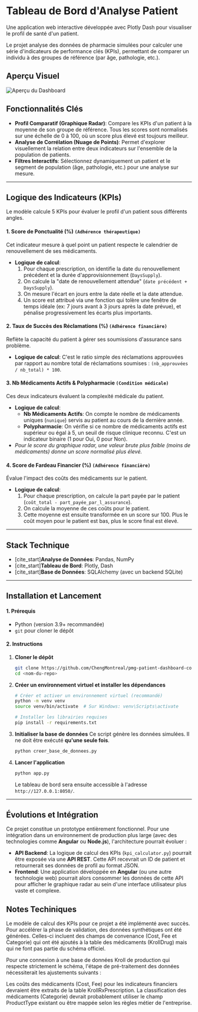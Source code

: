 # Tableau de Bord d'Analyse Patient

Une application web interactive développée avec Plotly Dash pour visualiser le profil de santé d'un patient.

Le projet analyse des données de pharmacie simulées pour calculer une série d'indicateurs de performance clés (KPIs), permettant de comparer un individu à des groupes de référence (par âge, pathologie, etc.).

## Aperçu Visuel

![Aperçu du Dashboard](https://i.imgur.com/7xXq070.png)

## Fonctionnalités Clés

* **Profil Comparatif (Graphique Radar)**: Compare les KPIs d'un patient à la moyenne de son groupe de référence. Tous les scores sont normalisés sur une échelle de 0 à 100, où un score plus élevé est toujours meilleur.
* **Analyse de Corrélation (Nuage de Points)**: Permet d'explorer visuellement la relation entre deux indicateurs sur l'ensemble de la population de patients.
* **Filtres Interactifs**: Sélectionnez dynamiquement un patient et le segment de population (âge, pathologie, etc.) pour une analyse sur mesure.

---

## Logique des Indicateurs (KPIs)

Le modèle calcule 5 KPIs pour évaluer le profil d'un patient sous différents angles.

#### 1. Score de Ponctualité (%) `(Adhérence thérapeutique)`

Cet indicateur mesure à quel point un patient respecte le calendrier de renouvellement de ses médicaments.
* **Logique de calcul**:
    1.  Pour chaque prescription, on identifie la date du renouvellement précédent et la durée d'approvisionnement (`DaysSupply`).
    2.  On calcule la "date de renouvellement attendue" (`date précédent + DaysSupply`).
    3.  On mesure l'écart en jours entre la date réelle et la date attendue.
    4.  Un score est attribué via une fonction qui tolère une fenêtre de temps idéale (ex: 7 jours avant à 3 jours après la date prévue), et pénalise progressivement les écarts plus importants.

#### 2. Taux de Succès des Réclamations (%) `(Adhérence financière)`

Reflète la capacité du patient à gérer ses soumissions d'assurance sans problème.
* **Logique de calcul**: C'est le ratio simple des réclamations approuvées par rapport au nombre total de réclamations soumises : `(nb_approuvées / nb_total) * 100`.

#### 3. Nb Médicaments Actifs & Polypharmacie `(Condition médicale)`

Ces deux indicateurs évaluent la complexité médicale du patient.
* **Logique de calcul**:
    * **Nb Médicaments Actifs**: On compte le nombre de médicaments uniques (`nunique`) servis au patient au cours de la dernière année.
    * **Polypharmacie**: On vérifie si ce nombre de médicaments actifs est supérieur ou égal à 5, un seuil de risque clinique reconnu. C'est un indicateur binaire (1 pour Oui, 0 pour Non).
* *Pour le score du graphique radar, une valeur brute plus faible (moins de médicaments) donne un score normalisé plus élevé.*

#### 4. Score de Fardeau Financier (%) `(Adhérence financière)`

Évalue l'impact des coûts des médicaments sur le patient.
* **Logique de calcul**:
    1.  Pour chaque prescription, on calcule la part payée par le patient (`coût_total - part_payée_par_l_assurance`).
    2.  On calcule la moyenne de ces coûts pour le patient.
    3.  Cette moyenne est ensuite transformée en un score sur 100. Plus le coût moyen pour le patient est bas, plus le score final est élevé.

---

## Stack Technique

* [cite_start]**Analyse de Données**: Pandas, NumPy 
* [cite_start]**Tableau de Bord**: Plotly, Dash 
* [cite_start]**Base de Données**: SQLAlchemy (avec un backend SQLite) 

---

## Installation et Lancement

#### 1. Prérequis

* Python (version 3.9+ recommandée)
* `git` pour cloner le dépôt

#### 2. Instructions

1.  **Cloner le dépôt**
    ```bash
    git clone https://github.com/ChengMontreal/pmg-patient-dashboard-copy.git
    cd <nom-du-repo>
    ```

2.  **Créer un environnement virtuel et installer les dépendances**
    ```bash
    # Créer et activer un environnement virtuel (recommandé)
    python -m venv venv
    source venv/bin/activate  # Sur Windows: venv\Scripts\activate

    # Installer les librairies requises
    pip install -r requirements.txt
    ```

3.  **Initialiser la base de données**
    Ce script génère les données simulées. Il ne doit être exécuté **qu'une seule fois**.
    ```bash
    python creer_base_de_donnees.py
    ```

4.  **Lancer l'application**
    ```bash
    python app.py
    ```
    Le tableau de bord sera ensuite accessible à l'adresse `http://127.0.0.1:8050/`.

---

## Évolutions et Intégration

Ce projet constitue un prototype entièrement fonctionnel. Pour une intégration dans un environnement de production plus large (avec des technologies comme **Angular** ou **Node.js**), l'architecture pourrait évoluer :

* **API Backend**: La logique de calcul des KPIs (`kpi_calculator.py`) pourrait être exposée via une **API REST**. Cette API recevrait un ID de patient et retournerait ses données de profil au format JSON.
* **Frontend**: Une application développée en **Angular** (ou une autre technologie web) pourrait alors consommer les données de cette API pour afficher le graphique radar au sein d'une interface utilisateur plus vaste et complexe.

## Notes Techiniques
Le modèle de calcul des KPIs pour ce projet a été implémenté avec succès. Pour accélérer la phase de validation, des données synthétiques ont été générées. Celles-ci incluent des champs de convenance (Cost, Fee et Categorie) qui ont été ajoutés à la table des médicaments (KrollDrug) mais qui ne font pas partie du schéma officiel.

Pour une connexion à une base de données Kroll de production qui respecte strictement le schéma, l'étape de pré-traitement des données nécessiterait les ajustements suivants :

Les coûts des médicaments (Cost, Fee) pour les indicateurs financiers devraient être extraits de la table KrollRxPrescription.
La classification des médicaments (Categorie) devrait probablement utiliser le champ ProductType existant ou être mappée selon les règles métier de l'entreprise.
